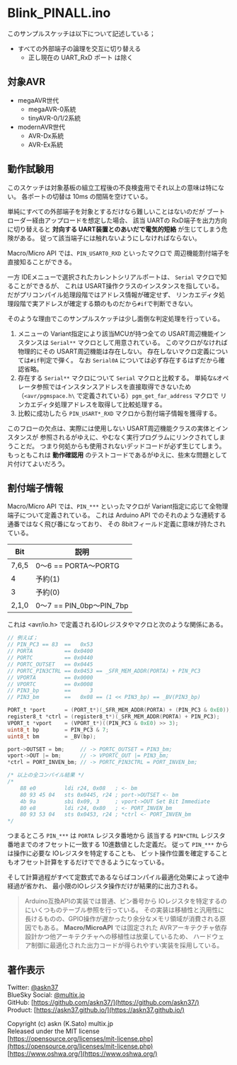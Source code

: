 # Blink_PINALL.ino

このサンプルスケッチは以下について記述している；

- すべての外部端子の論理を交互に切り替える
  - 正し現在の UART_RxD ポート は除く

## 対象AVR

- megaAVR世代
  - megaAVR-0系統
  - tinyAVR-0/1/2系統
- modernAVR世代
  - AVR-Dx系統
  - AVR-Ex系統

## 動作試験用

このスケッチは対象基板の組立工程後の不良検査用でそれ以上の意味は特にない。
各ポートの切替は 10ms の間隔を空けている。

単純にすべての外部端子を対象とするだけなら難しいことはないのだが
ブートローダー経由アップロードを想定した場合、
該当 UARTの RxD端子を出力方向に切り替えると
__対向する UART装置とのあいだで電気的短絡__ が生じてしまう危険がある。
従って該当端子には触れないようにしなければならない。

Macro/Micro API では、`PIN_USART0_RXD` といったマクロで
周辺機能割付端子を直接知ることができる。

一方 IDEメニューで選択されたカレントシリアルポートは、
`Serial` マクロで知ることができるが、
これは USART操作クラスのインスタンスを指している。
だがプリコンパイル処理段階ではアドレス情報が確定せず、
リンカエディタ処理段階で実アドレスが確定する類のものだから`#if`で判断できない。

そのような理由でこのサンプルスケッチは少し面倒な判定処理を行っている。

1. メニューの Variant指定により該当MCUが持つ全ての
USART周辺機能インスタンスは `Serial**` マクロとして用意されている。
このマクロがなければ物理的にその USART周辺機能は存在しない。
存在しないマクロ定義については`#if`判定で弾く。
なお `Serial0A` については必ず存在するはずだから確認省略。
2. 存在する `Serial**` マクロについて `Serial` マクロと比較する。
単純な`&`オペレータ参照ではインスタンスアドレスを直接取得できないため
（`<avr/pgmspace.h\` で定義されている）`pgm_get_far_address` マクロで
リンカエディタ処理アドレスを取得して比較処理する。
3. 比較に成功したら `PIN_USART*_RXD` マクロから割付端子情報を獲得する。

このフローの欠点は、実際には使用しない USART周辺機能クラスの実体とインスタンスが
参照されるがゆえに、やむなく実行プログラムにリンクされてしまうことだ。
つまり何処からも使用されないデッドコードが必ず生じてしまう。
もっともこれは __動作確認用__ のテストコードであるがゆえに、些末な問題として片付けてよいだろう。

## 割付端子情報

Macro/Micro API では、`PIN_***` といったマクロが
Variant指定に応じて全物理端子について定義されている。
これは Arduino API でのそれのような連続する通番ではなく飛び番になっており、
その 8bitフィールド定義に意味が持たされている。

|Bit|説明|
|-|-|
|7,6,5|0〜6 == PORTA〜PORTG
|4|予約(1)
|3|予約(0)
|2,1,0|0〜7 == PIN_0bp〜PIN_7bp

これは \<avr/io.h\> で定義されるIOレジスタやマクロと次のような関係にある。

```c
// 例えば；
// PIN_PC3 == 83  ==   0x53
// PORTA          == 0x0400
// PORTC          == 0x0440
// PORTC_OUTSET   == 0x0445
// PORTC_PIN3CTRL == 0x0453 == _SFR_MEM_ADDR(PORTA) + PIN_PC3
// VPORTA         == 0x0000
// VPORTC         == 0x0008
// PIN3_bp        ==      3
// PIN3_bm        ==   0x08 == (1 << PIN3_bp) == _BV(PIN3_bp)

PORT_t *port      = (PORT_t*)(_SFR_MEM_ADDR(PORTA) + (PIN_PC3 & 0xE0)); // -> PORTC
register8_t *ctrl = (register8_t*)(_SFR_MEM_ADDR(PORTA) + PIN_PC3);     // -> PORTC_PIN3CTRL
VPORT_t *vport    = (VPORT_t*)((PIN_PC3 & 0xE0) >> 3);                  // -> VPORTC
uint8_t bp        = PIN_PC3 & 7;                                        // -> PIN3_bp
uint8_t bm        = _BV(bp);                                            // -> PIN3_bm

port->OUTSET = bm;     // -> PORTC_OUTSET = PIN3_bm;
vport->OUT |= bm;      // -> VPORTC_OUT |= PIN3_bm;
*ctrl = PORT_INVEN_bm; // -> PORTC_PIN3CTRL = PORT_INVEN_bm;

/* 以上の全コンパイル結果 */
/*
    88 e0         ldi r24, 0x08   ; <- bm
    80 93 45 04   sts 0x0445, r24 ; port->OUTSET <- bm
    4b 9a         sbi 0x09, 3     ; vport->OUT Set Bit Immediate
    80 e8         ldi r24, 0x80   ; <- PORT_INVEN_bm
    80 93 53 04   sts 0x0453, r24 ; *ctrl <- PORT_INVEN_bm
*/
```

つまるところ `PIN_***` は `PORTA` レジスタ番地から
該当する `PIN*CTRL` レジスタ番地までのオフセットに一致する 10進数値とした定義だ。
従って `PIN_***` からは操作に必要な IOレジスタを特定することも、
ビット操作位置を確定することもオフセット計算をするだけでできるようになっている。

そして計算過程がすべて定数式であるならばコンパイル最適化効果によって途中経過が省かれ、
最小限のIOレジスタ操作だけが結果的に出力される。

> Arduino互換APIの実装では普通、ピン番号から IOレジスタを特定するのにいくつものテーブル参照を行っている。
その実装は移植性と汎用性に長けるものの、GPIO操作が遅かったり余分なメモリ領域が消費される原因でもある。
__Macro/MicroAPI__ では固定された AVRアーキテクチャ依存設計かつ他アーキテクチャへの移植性は放棄しているため、
ハードウェア制御に最適化された出力コードが得られやすい実装を採用している。

## 著作表示

Twitter: [@askn37](https://twitter.com/askn37) \
BlueSky Social: [@multix.jp](https://bsky.app/profile/multix.jp) \
GitHub: [https://github.com/askn37/](https://github.com/askn37/) \
Product: [https://askn37.github.io/](https://askn37.github.io/)

Copyright (c) askn (K.Sato) multix.jp \
Released under the MIT license \
[https://opensource.org/licenses/mit-license.php](https://opensource.org/licenses/mit-license.php) \
[https://www.oshwa.org/](https://www.oshwa.org/)
